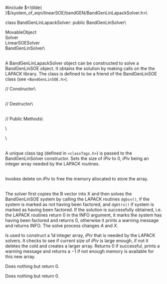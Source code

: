 \
\#include
$<\tilde{ }$/system_of_eqn/linearSOE/bandGEN/BandGenLinLapackSolver.h$>$\

class BandGenLinLapackSolver: public BandGenLinSolver\

MovableObject\
Solver\
LinearSOESolver\
BandGenLinSolver\

\
A BandGenLinLapackSolver object can be constructed to solve a
BandGenLinSOE object. It obtains the solution by making calls on the the
LAPACK library. The class is defined to be a friend of the BandGenLinSOE
class (see  `<BandGenLinSOE.h>`).

// Constructor\

\
// Destructor\

\
// Public Methods\

\

\

\
A unique class tag (defined in  `<classTags.h>`) is passed to the
BandGenLinSolver constructor. Sets the size of *iPiv* to $0$, *iPiv*
being an integer array needed by the LAPACK routines.

\
Invokes delete on *iPiv* to free the memory allocated to store the
array.

\
The solver first copies the B vector into X and then solves the
BandGenLinSOE system by calling the LAPACK routines `dgbsv()`, if the
system is marked as not having been factored, and `dgbtrs()` if system
is marked as having been factored. If the solution is successfully
obtained, i.e. the LAPACK routines return $0$ in the INFO argument, it
marks the system has having been factored and returns $0$, otherwise it
prints a warning message and returns INFO. The solve process changes $A$
and $X$.

Is used to construct a 1d integer array, *iPiv* that is needed by the
LAPACK solvers. It checks to see if current size of *iPiv* is large
enough, if not it deletes the cold and creates a larger array. Returns
$0$ if successful, prints a warning message and returns a $-1$ if not
enough memory is available for this new array.

Does nothing but return $0$.

Does nothing but return $0$.
